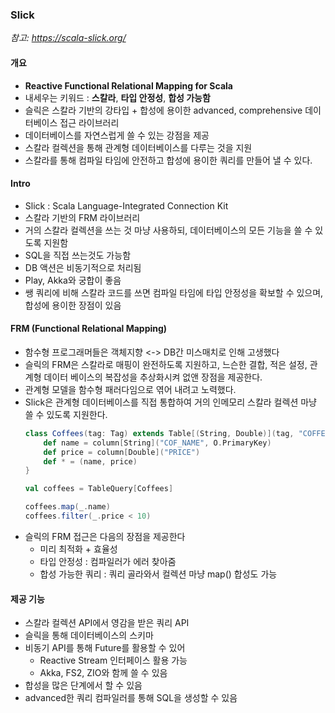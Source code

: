 ### Slick
*참고: https://scala-slick.org/*

#### 개요
- **Reactive Functional Relational Mapping for Scala**
- 내세우는 키워드 : **스칼라**, **타입 안정성**, **합성 가능함**
- 슬릭은 스칼라 기반의 강타입 + 합성에 용이한 advanced, comprehensive 데이터베이스 접근 라이브러리
- 데이터베이스를 자연스럽게 쓸 수 있는 강점을 제공
- 스칼라 컬렉션을 통해 관계형 데이터베이스를 다루는 것을 지원
- 스칼라를 통해 컴파일 타임에 안전하고 합성에 용이한 쿼리를 만들어 낼 수 있다. 

#### Intro
- Slick : Scala Language-Integrated Connection Kit
- 스칼라 기반의 FRM 라이브러리
- 거의 스칼라 컬렉션을 쓰는 것 마냥 사용하되, 데이터베이스의 모든 기능을 쓸 수 있도록 지원함
- SQL을 직접 쓰는것도 가능함
- DB 액션은 비동기적으로 처리됨
- Play, Akka와 궁합이 좋음
- 쌩 쿼리에 비해 스칼라 코드를 쓰면 컴파일 타임에 타입 안정성을 확보할 수 있으며, 합성에 용이한 장점이 있음

#### FRM (Functional Relational Mapping)
- 함수형 프로그래머들은 객체지향 <-> DB간 미스매치로 인해 고생했다
- 슬릭의 FRM은 스칼라로 매핑이 완전하도록 지원하고, 느슨한 결합, 적은 설정, 관계형 데이터 베이스의 복잡성을 추상화시켜 없앤 장점을 제공한다.
- 관계형 모델을 함수형 패러다임으로 엮어 내려고 노력했다. 
- Slick은 관계형 데이터베이스를 직접 통합하여 거의 인메모리 스칼라 컬렉션 마냥 쓸 수 있도록 지원한다. 
    ```scala
    class Coffees(tag: Tag) extends Table[(String, Double)](tag, "COFFEES") {
        def name = column[String]("COF_NAME", O.PrimaryKey)
        def price = column[Double]("PRICE")
        def * = (name, price)
    }
    
    val coffees = TableQuery[Coffees]
    
    coffees.map(_.name)
    coffees.filter(_.price < 10)
    ```
- 슬릭의 FRM 접근은 다음의 장점을 제공한다
  - 미리 최적화 + 효율성
  - 타입 안정성 : 컴파일러가 에러 찾아줌
  - 합성 가능한 쿼리 : 쿼리 골라와서 컬렉션 마냥 map() 합성도 가능

#### 제공 기능
- 스칼라 컬렉션 API에서 영감을 받은 쿼리 API
- 슬릭을 통해 데이터베이스의 스키마
- 비동기 API를 통해 Future를 활용할 수 있어
  - Reactive Stream 인터페이스 활용 가능
  - Akka, FS2, ZIO와 함께 쓸 수 있음
- 합성을 많은 단계에서 할 수 있음
- advanced한 쿼리 컴파일러를 통해 SQL을 생성할 수 있음